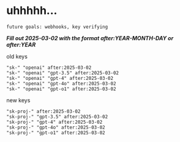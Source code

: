 # uhhhhh...

`future goals: webhooks, key verifying`



***Fill out 2025-03-02 with the format after:YEAR-MONTH-DAY or after:YEAR***

old keys
```
"sk-" "openai" after:2025-03-02
"sk-" "openai" "gpt-3.5" after:2025-03-02
"sk-" "openai" "gpt-4" after:2025-03-02
"sk-" "openai" "gpt-4o" after:2025-03-02
"sk-" "openai" "gpt-o1" after:2025-03-02
```

new keys
```
"sk-proj-" after:2025-03-02
"sk-proj-" "gpt-3.5" after:2025-03-02
"sk-proj-" "gpt-4" after:2025-03-02
"sk-proj-" "gpt-4o" after:2025-03-02
"sk-proj-" "gpt-o1" after:2025-03-02
```
